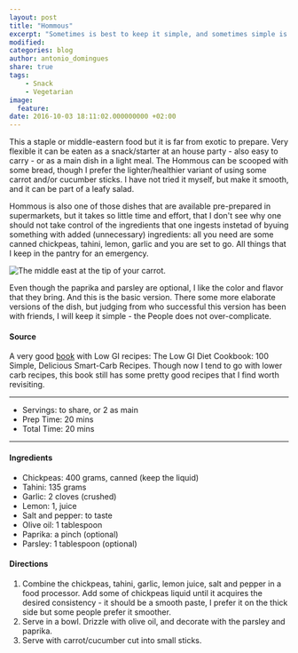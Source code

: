 ```yaml
---
layout: post
title: "Hommous"
excerpt: "Sometimes is best to keep it simple, and sometimes simple is also worldly and healthy."
modified:
categories: blog
author: antonio_domingues
share: true
tags:
    - Snack
    - Vegetarian
image:
  feature:
date: 2016-10-03 18:11:02.000000000 +02:00
---
```


This a staple or middle-eastern food but it is far from exotic to prepare. Very flexible it can be eaten as a snack/starter at an house party - also easy to carry - or as a main dish in a light meal. The Hommous can be scooped with some bread, though I prefer the lighter/healthier variant of using some carrot and/or cucumber sticks. I have not tried it myself, but make it smooth, and it can be part of a leafy salad.

Hommous is also one of those dishes that are available pre-prepared in supermarkets, but it takes so little time and effort, that I don't see why one should not take control of the ingredients that one ingests instetad of byuing something with added (unnecessary) ingredients: all you need are some canned chickpeas, tahini, lemon, garlic and you are set to go. All things that I keep in the pantry for an emergency. 

![The middle east at the tip of your carrot.](https://dl.dropboxusercontent.com/u/9519660/foodforthepeople/img/Hommous.jpg)

Even though the paprika and parsley are optional, I like the color and flavor that they bring. And this is the basic version. There some more elaborate versions of the dish, but judging from who successful this version has been with friends, I will keep it simple - the People does not over-complicate.


#### Source

A very good [book](https://www.amazon.com/Low-Diet-Cookbook-Smart-Carb-Recipes/dp/156924359X) with Low GI recipes: The Low GI Diet Cookbook: 100 Simple, Delicious Smart-Carb Recipes. Though now I tend to go with lower carb recipes, this book still has some pretty good recipes that I find worth revisiting.


---
* Servings: to share, or 2 as main
* Prep Time:  20 mins
* Total Time:  20 mins

---


#### Ingredients

* Chickpeas: 400 grams, canned (keep the liquid)
* Tahini: 135 grams
* Garlic: 2 cloves (crushed)
* Lemon: 1, juice
* Salt and pepper: to taste
* Olive oil: 1 tablespoon
* Paprika: a pinch (optional)
* Parsley: 1 tablespoon (optional)


#### Directions

1. Combine the chickpeas, tahini, garlic, lemon juice, salt and pepper in a food processor. Add some of chickpeas liquid until it acquires the desired consistency - it should be a smooth paste, I prefer it on the thick side but some people prefer it smoother.
2. Serve in a bowl. Drizzle with olive oil, and decorate with the parsley and paprika. 
3. Serve with carrot/cucumber cut into small sticks.


